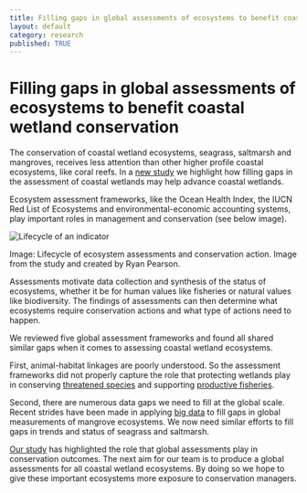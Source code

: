 ```yaml
---
title: Filling gaps in global assessments of ecosystems to benefit coastal wetland conservation
layout: default
category: research
published: TRUE
---
```


# Filling gaps in global assessments of ecosystems to benefit coastal wetland conservation

The conservation of coastal wetland ecosystems, seagrass, saltmarsh and mangroves, receives less attention than other higher profile coastal ecosystems, like coral reefs. In a [new study](https://www.sciencedirect.com/science/article/pii/S1470160X21003599) we highlight how filling gaps in the assessment of coastal wetlands may help advance coastal wetlands.

Ecosystem assessment frameworks, like the Ocean Health Index, the IUCN Red List of Ecosystems and environmental-economic accounting systems, play important roles in management and conservation (see below image).  

![Lifecycle of an indicator](https://ars.els-cdn.com/content/image/1-s2.0-S1470160X21003599-gr1_lrg.jpg)  

Image: Lifecycle of ecosystem assessments and conservation action.
Image from the study and created by Ryan Pearson.  

Assessments motivate data collection and synthesis of the status of ecosystems, whether it be for human values like fisheries or natural values like biodiversity. The findings of assessments can then determine what ecosystems require conservation actions and what type of actions need to happen.  

We reviewed five global assessment frameworks and found all shared similar gaps when it comes to assessing coastal wetland ecosystems.

First, animal-habitat linkages are poorly understood. So the assessment frameworks did not properly capture the role that protecting wetlands play in conserving [threatened species](https://www.sciencedirect.com/science/article/abs/pii/S0169534719301090) and supporting [productive fisheries](https://onlinelibrary.wiley.com/doi/abs/10.1111/faf.12318).  

Second, there are numerous data gaps we need to fill at the global scale. Recent strides have been made in applying [big data](https://www.sciencedirect.com/science/article/pii/S2590332220302050) to fill gaps in global measurements of mangrove ecosystems. We now need similar efforts to fill gaps in trends and status of seagrass and saltmarsh.  

[Our study](https://www.sciencedirect.com/science/article/pii/S1470160X21003599) has highlighted the role that global assessments play in conservation outcomes. The next aim for our team is to produce a global assessments for all coastal wetland ecosystems. By doing so we hope to give these important ecosystems more exposure to conservation managers.  
